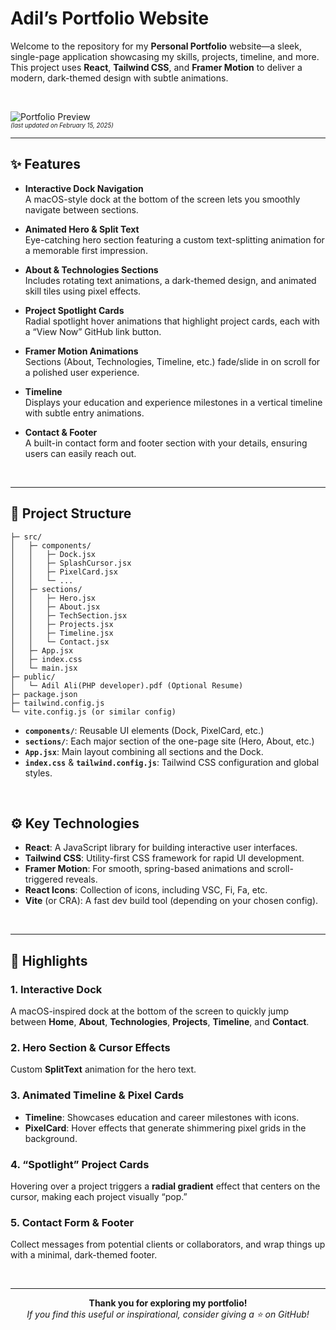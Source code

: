 # Adil’s Portfolio Website

Welcome to the repository for my **Personal Portfolio** website—a sleek, single-page application showcasing my skills, projects, timeline, and more. This project uses **React**, **Tailwind CSS**, and **Framer Motion** to deliver a modern, dark-themed design with subtle animations.

<br/>

![Portfolio Preview](/public/preview.png)  
<sup><sub>*(last updated on February 15, 2025)*</sub></sup>

---

## ✨ Features

- **Interactive Dock Navigation**  
  A macOS-style dock at the bottom of the screen lets you smoothly navigate between sections.

- **Animated Hero & Split Text**  
  Eye-catching hero section featuring a custom text-splitting animation for a memorable first impression.

- **About & Technologies Sections**  
  Includes rotating text animations, a dark-themed design, and animated skill tiles using pixel effects.

- **Project Spotlight Cards**  
  Radial spotlight hover animations that highlight project cards, each with a “View Now” GitHub link button.

- **Framer Motion Animations**  
  Sections (About, Technologies, Timeline, etc.) fade/slide in on scroll for a polished user experience.

- **Timeline**  
  Displays your education and experience milestones in a vertical timeline with subtle entry animations.

- **Contact & Footer**  
  A built-in contact form and footer section with your details, ensuring users can easily reach out.

<br/>

---

## 📂 Project Structure

```
├─ src/
│   ├─ components/
│   │   ├─ Dock.jsx
│   │   ├─ SplashCursor.jsx
│   │   ├─ PixelCard.jsx
│   │   └─ ...
│   ├─ sections/
│   │   ├─ Hero.jsx
│   │   ├─ About.jsx
│   │   ├─ TechSection.jsx
│   │   ├─ Projects.jsx
│   │   ├─ Timeline.jsx
│   │   └─ Contact.jsx
│   ├─ App.jsx
│   ├─ index.css
│   └─ main.jsx
├─ public/
│   └─ Adil Ali(PHP developer).pdf (Optional Resume)
├─ package.json
├─ tailwind.config.js
└─ vite.config.js (or similar config)
```

- **`components/`**: Reusable UI elements (Dock, PixelCard, etc.)  
- **`sections/`**: Each major section of the one-page site (Hero, About, etc.)  
- **`App.jsx`**: Main layout combining all sections and the Dock.  
- **`index.css`** & **`tailwind.config.js`**: Tailwind CSS configuration and global styles.

<br/>


## ⚙️ Key Technologies

- **React**: A JavaScript library for building interactive user interfaces.  
- **Tailwind CSS**: Utility-first CSS framework for rapid UI development.  
- **Framer Motion**: For smooth, spring-based animations and scroll-triggered reveals.  
- **React Icons**: Collection of icons, including VSC, Fi, Fa, etc.  
- **Vite** (or CRA): A fast dev build tool (depending on your chosen config).

<br/>

---

## 🌟 Highlights

### 1. Interactive Dock
A macOS-inspired dock at the bottom of the screen to quickly jump between **Home**, **About**, **Technologies**, **Projects**, **Timeline**, and **Contact**.

### 2. Hero Section & Cursor Effects
Custom **SplitText** animation for the hero text.

### 3. Animated Timeline & Pixel Cards
- **Timeline**: Showcases education and career milestones with icons.  
- **PixelCard**: Hover effects that generate shimmering pixel grids in the background.

### 4. “Spotlight” Project Cards
Hovering over a project triggers a **radial gradient** effect that centers on the cursor, making each project visually “pop.”

### 5. Contact Form & Footer
Collect messages from potential clients or collaborators, and wrap things up with a minimal, dark-themed footer.

<br/>

---



<p align="center">
  <strong>Thank you for exploring my portfolio!</strong><br/>
  <em>If you find this useful or inspirational, consider giving a ⭐ on GitHub!</em>
</p>
